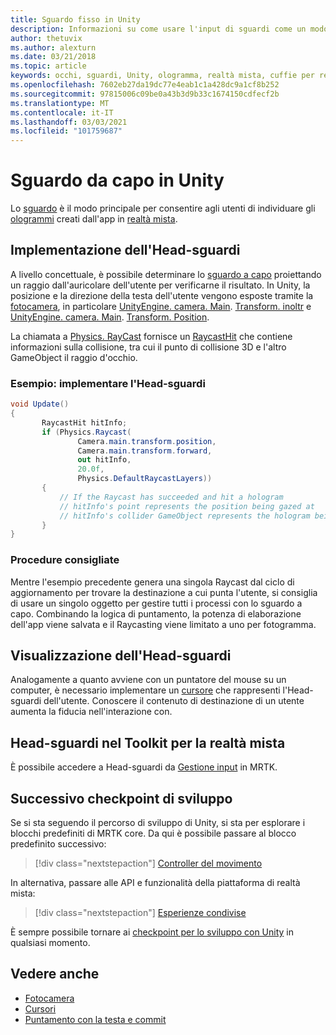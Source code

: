 ```yaml
---
title: Sguardo fisso in Unity
description: Informazioni su come usare l'input di sguardi come un modo principale per consentire agli utenti di individuare gli ologrammi creati dall'app in realtà mista.
author: thetuvix
ms.author: alexturn
ms.date: 03/21/2018
ms.topic: article
keywords: occhi, sguardi, Unity, ologramma, realtà mista, cuffie per realtà mista, auricolare di realtà mista, auricolare di realtà virtuale, MRTK, Toolkit di realtà mista
ms.openlocfilehash: 7602eb27da19dc77e4eab1c1a428dc9a1cf8b252
ms.sourcegitcommit: 97815006c09be0a43b3d9b33c1674150cdfecf2b
ms.translationtype: MT
ms.contentlocale: it-IT
ms.lasthandoff: 03/03/2021
ms.locfileid: "101759687"
---
```

# <a name="head-gaze-in-unity"></a>Sguardo da capo in Unity

Lo [sguardo](../../design/gaze-and-commit.md) è il modo principale per consentire agli utenti di individuare gli [ologrammi](../../discover/hologram.md) creati dall'app in [realtà mista](../../discover/mixed-reality.md).

## <a name="implementing-head-gaze"></a>Implementazione dell'Head-sguardi

A livello concettuale, è possibile determinare lo [sguardo a capo](../../design/gaze-and-commit.md) proiettando un raggio dall'auricolare dell'utente per verificarne il risultato. In Unity, la posizione e la direzione della testa dell'utente vengono esposte tramite la [fotocamera](camera-in-unity.md), in particolare [UnityEngine. camera. Main](https://docs.unity3d.com/ScriptReference/Camera-main.html). [Transform. inoltr](https://docs.unity3d.com/ScriptReference/Transform-forward.html) e [UnityEngine. camera. Main](https://docs.unity3d.com/ScriptReference/Camera-main.html). [Transform. Position](https://docs.unity3d.com/ScriptReference/Transform-position.html).

La chiamata a [Physics. RayCast](https://docs.unity3d.com/ScriptReference/Physics.Raycast.html) fornisce un [RaycastHit](https://docs.unity3d.com/ScriptReference/RaycastHit.html) che contiene informazioni sulla collisione, tra cui il punto di collisione 3D e l'altro GameObject il raggio d'occhio.

### <a name="example-implement-head-gaze"></a>Esempio: implementare l'Head-sguardi

```cs
void Update()
{
       RaycastHit hitInfo;
       if (Physics.Raycast(
               Camera.main.transform.position,
               Camera.main.transform.forward,
               out hitInfo,
               20.0f,
               Physics.DefaultRaycastLayers))
       {
           // If the Raycast has succeeded and hit a hologram
           // hitInfo's point represents the position being gazed at
           // hitInfo's collider GameObject represents the hologram being gazed at
       }
}
```

### <a name="best-practices"></a>Procedure consigliate

Mentre l'esempio precedente genera una singola Raycast dal ciclo di aggiornamento per trovare la destinazione a cui punta l'utente, si consiglia di usare un singolo oggetto per gestire tutti i processi con lo sguardo a capo. Combinando la logica di puntamento, la potenza di elaborazione dell'app viene salvata e il Raycasting viene limitato a uno per fotogramma.

## <a name="visualizing-head-gaze"></a>Visualizzazione dell'Head-sguardi

Analogamente a quanto avviene con un puntatore del mouse su un computer, è necessario implementare un [cursore](../../design/cursors.md) che rappresenti l'Head-sguardi dell'utente. Conoscere il contenuto di destinazione di un utente aumenta la fiducia nell'interazione con.

## <a name="head-gaze-in-the-mixed-reality-toolkit"></a>Head-sguardi nel Toolkit per la realtà mista 
È possibile accedere a Head-sguardi da [Gestione input](https://docs.microsoft.com/windows/mixed-reality/mrtk-docs/features/input/overview.md) in MRTK.

## <a name="next-development-checkpoint"></a>Successivo checkpoint di sviluppo

Se si sta seguendo il percorso di sviluppo di Unity, si sta per esplorare i blocchi predefiniti di MRTK core. Da qui è possibile passare al blocco predefinito successivo:

> [!div class="nextstepaction"]
> [Controller del movimento](motion-controllers-in-unity.md)

In alternativa, passare alle API e funzionalità della piattaforma di realtà mista:

> [!div class="nextstepaction"]
> [Esperienze condivise](shared-experiences-in-unity.md)

È sempre possibile tornare ai [checkpoint per lo sviluppo con Unity](unity-development-overview.md#2-core-building-blocks) in qualsiasi momento.

## <a name="see-also"></a>Vedere anche
* [Fotocamera](camera-in-unity.md)
* [Cursori](../../design/cursors.md)
* [Puntamento con la testa e commit](../../design/gaze-and-commit.md)
